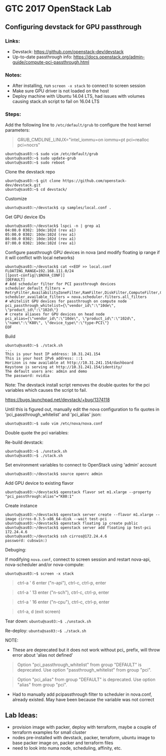 # GTC 2017 OpenStack Lab

## Configuring devstack for GPU passthrough

### Links:
* Devstack: https://github.com/openstack-dev/devstack
* Up-to-date passthrough info: https://docs.openstack.org/admin-guide/compute-pci-passthrough.html

### Notes:
* After installing, run `screen -x stack` to connect to screen session
* Make sure GPU driver is not loaded on the host
* Deploy machine with Ubuntu 14.04 LTS, had issues with volumes causing stack.sh script to fail on 16.04 LTS

### Steps:

Add the following line to `/etc/default/grub` to configure the host kernel parameters: 

> GRUB_CMDLINE_LINUX="intel_iommu=on iommu=pt pci=realloc pci=nocrs"

```
ubuntu@sas03:~$ sudo vim /etc/default/grub
ubuntu@sas03:~$ sudo update-grub
ubuntu@sas03:~$ sudo reboot
```

Clone the devstack repo

```
ubuntu@sas03:~$ git clone https://github.com/openstack-dev/devstack.git
ubuntu@sas03:~$ cd devstack/
```

Customize

```
ubuntu@sas03:~/devstack$ cp samples/local.conf .
```

Get GPU device IDs

```
ubuntu@sas03:~/devstack$ lspci -n | grep a1
04:00.0 0302: 10de:102d (rev a1)
05:00.0 0302: 10de:102d (rev a1)
86:00.0 0302: 10de:102d (rev a1)
87:00.0 0302: 10de:102d (rev a1)
```

Configure passthrough GPU devices in nova (and modify floating ip range if it will conflict with local networks)

```
ubuntu@sas03:~/devstack$ cat <<EOF >> local.conf
FLOATING_RANGE=192.168.111.0/24
[[post-config|\$NOVA_CONF]]
[DEFAULT]
# Add scheduler filter for PCI passthrough devices
scheduler_default_filters = RetryFilter,AvailabilityZoneFilter,RamFilter,DiskFilter,ComputeFilter,ComputeCapabilitiesFilter,ImagePropertiesFilter,ServerGroupAntiAffinityFilter,ServerGroupAffinityFilter,SameHostFilter,DifferentHostFilter,PciPassthroughFilter
scheduler_available_filters = nova.scheduler.filters.all_filters
# whitelist GPU devices for passthrough on compute node
pci_passthrough_whitelist={\"vendor_id\":\"10de\", \"product_id\":\"102d\"}
# create aliases for GPU devices on head node
pci_alias={\"vendor_id\":\"10de\", \"product_id\":\"102d\", \"name\":\"K80\", \"device_type\":\"type-PCI\"}
EOF
```

Build

```
ubuntu@sas03:~$ ./stack.sh
...
This is your host IP address: 10.31.241.154
This is your host IPv6 address: ::1
Horizon is now available at http://10.31.241.154/dashboard
Keystone is serving at http://10.31.241.154/identity/
The default users are: admin and demo
The password: nvidia
```

Note:
The devstack install script removes the double quotes for the pci variables which causes the script to fail.

https://bugs.launchpad.net/devstack/+bug/1374118

Until this is figured out, manually edit the nova configuration to fix quotes in 'pci_passthrough_whitelist' and 'pci_alias' json:

```
ubuntu@sas03:~$ sudo vim /etc/nova/nova.conf
```

Double quote the pci variables:

> 

>

Re-build devstack:

```
ubuntu@sas03:~$ ./unstack.sh
ubuntu@sas03:~$ ./stack.sh
```

Set environment variables to connect to OpenStack using 'admin' account

```
ubuntu@sas03:~/devstack$ source openrc admin
```

Add GPU device to existing flavor

```
ubuntu@sas03:~/devstack$ openstack flavor set m1.xlarge --property "pci_passthrough:alias"="K80:1"
```

Create instance

```
ubuntu@sas03:~/devstack$ openstack server create --flavor m1.xlarge --image cirros-0.3.5-x86_64-disk --wait test-pci
ubuntu@sas03:~/devstack$ openstack floating ip create public
ubuntu@sas03:~/devstack$ openstack server add floating ip test-pci 172.24.4.6
ubuntu@sas03:~/devstack$ ssh cirros@172.24.4.6
password: cubswin:)
```

Debuging:

If modifying `nova.conf`, connect to screen session and restart nova-api, nova-scheduler and/or nova-compute:

```
ubuntu@sas03:~$ screen -x stack
```

> ctrl-a ' 6 enter ("n-api"), ctrl-c, ctrl-p, enter

> ctrl-a ' 13 enter ("n-sch"), ctrl-c, ctrl-p, enter

> ctrl-a ' 16 enter ("n-cpu"), ctrl-c, ctrl-p, enter

> ctrl-a, d (exit screen)

Tear down: `ubuntu@sas03:~$ ./unstack.sh`

Re-deploy: `ubuntu@sas03:~$ ./stack.sh`

NOTE:
* These are deprecated but it does not work without pci_ prefix, will throw error about 'alias not defined'

> Option "pci_passthrough_whitelist" from group "DEFAULT" is deprecated. Use option "passthrough_whitelist" from group "pci".

> Option "pci_alias" from group "DEFAULT" is deprecated. Use option "alias" from group "pci".

* Had to manually add pcipassthrough filter to scheduler in nova.conf, already existed. May have been because the variable was not correct

## Lab Ideas:
* provision image with packer, deploy with terraform, maybe a couple of terraform examples for small cluster
* nodes pre-installed with devstack, packer, terraform, ubuntu image to base packer image on, packer and terraform files
* need to look into numa node, scheduling, affinity, etc.
